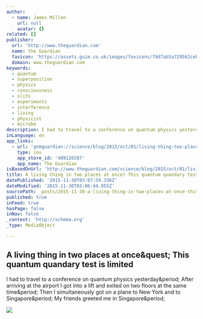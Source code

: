 ```yaml
---
author:
  - name: James Millen
    url: null
    avatar: {}
related: []
publisher:
  url: 'http://www.theguardian.com'
  name: the Guardian
  favicon: 'https://assets.guim.co.uk/images/favicons/79d7ab5a729562cebca9c6a13c324f0e/32x32.ico'
  domain: www.theguardian.com
keywords:
  - quantum
  - superposition
  - physics
  - consciousness
  - slits
  - experiments
  - interference
  - living
  - physicist
  - microbe
description: I had to travel to a conference on quantum physics yesterday. After arriving at the airport I got into a lift and exited on two floors at the same time. Then I simultaneously got on a plane to New York and to Singapore. My friends greeted me in Singapore.
inLanguage: en
app_links:
  - url: 'gnmguardian://science/blog/2015/oct/01/living-thing-two-places-limits-to-quantum-quandary?contenttype=Article&source=applinks'
    type: ios
    app_store_id: '409128287'
    app_name: The Guardian
isBasedOnUrl: 'http://www.theguardian.com/science/blog/2015/oct/01/living-thing-two-places-limits-to-quantum-quandary'
title: A living thing in two places at once? This quantum quandary test is limited
datePublished: '2015-11-30T03:07:59.336Z'
dateModified: '2015-11-30T03:06:44.955Z'
sourcePath: _posts/2015-11-30-a-living-thing-in-two-places-at-once-this-quantum-quandary.md
published: true
inFeed: true
hasPage: false
inNav: false
_context: 'http://schema.org'
_type: MediaObject

---
```

<article style=""><h1>A living thing in two places at once&amp;quest; This quantum quandary test is limited</h1><p>I had to travel to a conference on quantum physics yesterday&amp;period; After arriving at the airport I got into a lift and exited on two floors at the same time&amp;period; Then I simultaneously got on a plane to New York and to Singapore&amp;period; My friends greeted me in Singapore&amp;period;</p><img src="https://i.guim.co.uk/img/static/sys-images/Guardian/Pix/pictures/2015/10/1/1443702194964/fd7f9974-714a-46a7-b6db-d6c133082bee-2060x1236.jpeg?w=1200&amp;q=85&amp;auto=format&amp;sharp=10&amp;s=f9fefc495e7044156e3a055e6470b594" /></article>